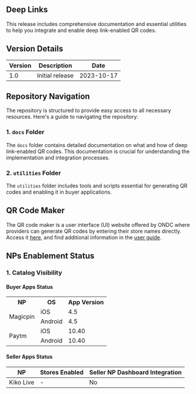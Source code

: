 ## Deep Links

This release includes comprehensive documentation and essential utilities to help you integrate and enable deep link-enabled QR codes.

## Version Details

| Version | Description                                        | Date       |
|---------|----------------------------------------------------|------------|
| 1.0     | Initial release                                    | 2023-10-17 |

## Repository Navigation

The repository is structured to provide easy access to all necessary resources. Here's a guide to navigating the repository:

### 1. `docs` Folder

The `docs` folder contains detailed documentation on what and how of deep link-enabled QR codes. This documentation is crucial for understanding the implementation and integration processes.

### 2. `utilities` Folder

The `utilities` folder includes tools and scripts essential for generating QR codes and enabling it in buyer applications. 

## QR Code Maker

The QR code maker is a user interface (UI) website offered by ONDC where providers can generate QR codes by entering their store names directly. Access it [here](https://qrmaker.ondc.org/), and find additional information in the [user guide]().


## NPs Enablement Status


### 1. Catalog Visibility  

#### Buyer Apps Status
<table>
  <tr>
    <th>NP</th>
    <th>OS</th>
    <th>App Version</th>
  </tr>
  <tr>
    <td rowspan="2">Magicpin</td>
    <td>iOS</td>
    <td>4.5</td>
  </tr>
  <tr>
    <td>Android</td>
    <td>4.5</td>
  </tr>
  <tr>
    <td rowspan="2">Paytm</td>
    <td>iOS</td>
    <td>10.40</td>
  </tr>
  <tr>
    <td>Android</td>
    <td>10.40</td>
  </tr>
</table>

#### Seller Apps Status

| NP       | Stores Enabled        | Seller NP Dashboard Integration |
|----------|-----------------------|---------------------------------|
| Kiko Live    | -                     | No                              |



